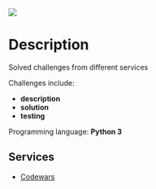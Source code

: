 <a href="https://github.com/jestenough/code_challenges/actions/workflows/pytest.yml"><img src="https://github.com/jestenough/code_challenges/actions/workflows/pytest.yml/badge.svg"></a>

# Description

Solved challenges from different services

Challenges include:
* **description**
* **solution**
* **testing**

Programming language: **Python 3**


## Services

- [Codewars](codewars/)
